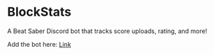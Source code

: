 # BlockStats
A Beat Saber Discord bot that tracks score uploads, rating, and more! 

Add the bot here: [Link](https://discord.com/oauth2/authorize?client_id=1415379729933926420)
